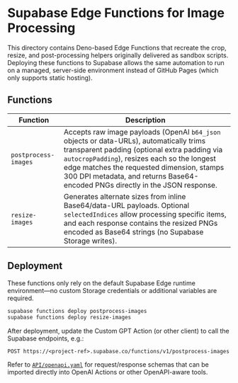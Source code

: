 # Supabase Edge Functions for Image Processing

This directory contains Deno-based Edge Functions that recreate the crop, resize,
and post-processing helpers originally delivered as sandbox scripts. Deploying
these functions to Supabase allows the same automation to run on a managed,
server-side environment instead of GitHub Pages (which only supports static
hosting).

## Functions

| Function | Description |
| --- | --- |
| `postprocess-images` | Accepts raw image payloads (OpenAI `b64_json` objects or data-URLs), automatically trims transparent padding (optional extra padding via `autocropPadding`), resizes each so the longest edge matches the requested dimension, stamps 300&nbsp;DPI metadata, and returns Base64-encoded PNGs directly in the JSON response. |
| `resize-images` | Generates alternate sizes from inline Base64/data-URL payloads. Optional `selectedIndices` allow processing specific items, and each response contains the resized PNGs encoded as Base64 strings (no Supabase Storage writes). |

## Deployment

These functions only rely on the default Supabase Edge runtime environment—no
custom Storage credentials or additional variables are required.

```bash
supabase functions deploy postprocess-images
supabase functions deploy resize-images
```

After deployment, update the Custom GPT Action (or other client) to call the
Supabase endpoints, e.g.:

```
POST https://<project-ref>.supabase.co/functions/v1/postprocess-images
```

Refer to [`API/openapi.yaml`](../API/openapi.yaml) for request/response schemas
that can be imported directly into OpenAI Actions or other OpenAPI-aware tools.
